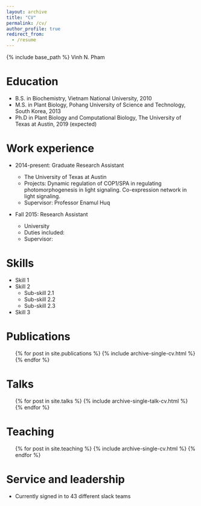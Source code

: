 ```yaml
---
layout: archive
title: "CV"
permalink: /cv/
author_profile: true
redirect_from:
  - /resume
---
```


{% include base_path %}
Vinh N. Pham 

Education
======
* B.S. in Biochemistry, Vietnam National University, 2010
* M.S. in Plant Biology, Pohang University of Science and Technology, South Korea, 2013
* Ph.D in Plant Biology and Computational Biology, The University of Texas at Austin, 2019 (expected)

Work experience
======
* 2014-present: Graduate Research Assistant
  * The University of Texas at Austin
  * Projects: Dynamic regulation of COP1/SPA in regulating photomorphogenesis in light signaling. Co-expression network in light signaling.
  * Supervisor: Professor Enamul Huq

* Fall 2015: Research Assistant
  * University
  * Duties included: 
  * Supervisor: 
  
Skills
======
* Skill 1
* Skill 2
  * Sub-skill 2.1
  * Sub-skill 2.2
  * Sub-skill 2.3
* Skill 3

Publications
======
  <ul>{% for post in site.publications %}
    {% include archive-single-cv.html %}
  {% endfor %}</ul>
  
Talks
======
  <ul>{% for post in site.talks %}
    {% include archive-single-talk-cv.html %}
  {% endfor %}</ul>
  
Teaching
======
  <ul>{% for post in site.teaching %}
    {% include archive-single-cv.html %}
  {% endfor %}</ul>
  
Service and leadership
======
* Currently signed in to 43 different slack teams
